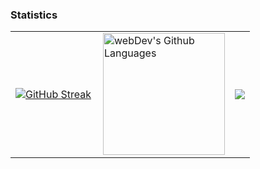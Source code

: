 <!DOCTYPE html>
<html>
  <body>
    <h3 align="left">Statistics</h3>
    <table>
      <tr>
        <td>
          <a href="https://git.io/streak-stats"><img src="https://github-readme-streak-stats.herokuapp.com?user=KamoliddinSaparaliyev&theme=dark" alt="GitHub Streak" /></a>
        </td>
        <td>
          <img height="195px" align="right" alt="webDev's Github Languages" src="https://github-readme-stats-sigma-five.vercel.app/api/top-langs/?username=KamoliddinSaparaliyev&layout=compact&theme=vision-friendly-dark" />
        </td>
        <td>
          <img src="https://github-readme-stats.vercel.app/api?username=KamoliddinSaparaliyev&show_icons=true&theme=radical"/>
        </td>
      </tr>
    </table>
  </body>
</html>
